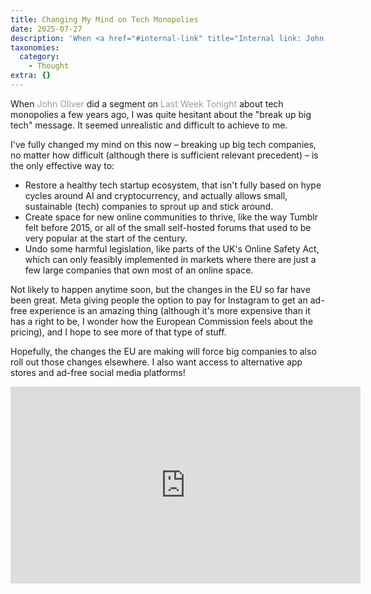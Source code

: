 ```yaml
---
title: Changing My Mind on Tech Monopolies
date: 2025-07-27
description: 'When <a href="#internal-link" title="Internal link: John Oliver">John Oliver</a> did a segment on <a href="#internal-link" title="Internal link: Last...'
taxonomies:
  category:
    - Thought
extra: {}
---
```



When <a href="#internal-link" title="Internal link: John Oliver">John Oliver</a> did a segment on <a href="#internal-link" title="Internal link: Last Week Tonight">Last Week Tonight</a> about tech monopolies a few years ago, I was quite hesitant about the "break up big tech" message. It seemed unrealistic and difficult to achieve to me.

I've fully changed my mind on this now – breaking up big tech companies, no matter how difficult (although there is sufficient relevant precedent) – is the only effective way to:

- Restore a healthy tech startup ecosystem, that isn't fully based on hype cycles around AI and cryptocurrency, and actually allows small, sustainable (tech) companies to sprout up and stick around.
- Create space for new online communities to thrive, like the way Tumblr felt before 2015, or all of the small self-hosted forums that used to be very popular at the start of the century.
- Undo some harmful legislation, like parts of the UK's Online Safety Act, which can only feasibly implemented in markets where there are just a few large companies that own most of an online space.


Not likely to happen anytime soon, but the changes in the EU so far have been great. Meta giving people the option to pay for Instagram to get an ad-free experience is an amazing thing (although it's more expensive than it has a right to be, I wonder how the European Commission feels about the pricing), and I hope to see more of that type of stuff.

Hopefully, the changes the EU are making will force big companies to also roll out those changes elsewhere. I also want access to alternative app stores and ad-free social media platforms!


<iframe width="560" height="315" src="https://www.youtube.com/embed/jXf04bhcjbg?si=whlX6DJPhy-LoZPA" title="YouTube video player" frameborder="0" allow="accelerometer; autoplay; clipboard-write; encrypted-media; gyroscope; picture-in-picture; web-share" referrerpolicy="strict-origin-when-cross-origin" allowfullscreen></iframe>



<style>a[href="#internal-link"] { color: #9b9b9b; text-decoration: none !important; }</style>